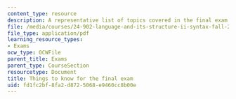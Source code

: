 ```yaml
---
content_type: resource
description: A representative list of topics covered in the final exam of the course.
file: /media/courses/24-902-language-and-its-structure-ii-syntax-fall-2003/fd1fc2bf8fa2d8725068e9460cc8b00e_exam_guide.pdf
file_type: application/pdf
learning_resource_types:
- Exams
ocw_type: OCWFile
parent_title: Exams
parent_type: CourseSection
resourcetype: Document
title: Things to know for the final exam
uid: fd1fc2bf-8fa2-d872-5068-e9460cc8b00e
---
```

